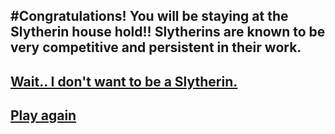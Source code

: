 #Congratulations! You will be staying at the Slytherin house hold!! Slytherins are known to be very competitive and persistent in their work.
---
## [Wait.. I don't want to be a Slytherin.](..house.md)
## [Play again](..README.md)